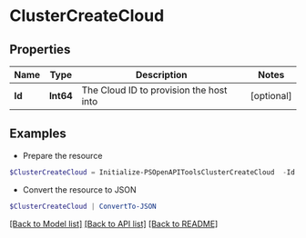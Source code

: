 # ClusterCreateCloud
## Properties

Name | Type | Description | Notes
------------ | ------------- | ------------- | -------------
**Id** | **Int64** | The Cloud ID to provision the host into | [optional] 

## Examples

- Prepare the resource
```powershell
$ClusterCreateCloud = Initialize-PSOpenAPIToolsClusterCreateCloud  -Id null
```

- Convert the resource to JSON
```powershell
$ClusterCreateCloud | ConvertTo-JSON
```

[[Back to Model list]](../README.md#documentation-for-models) [[Back to API list]](../README.md#documentation-for-api-endpoints) [[Back to README]](../README.md)

